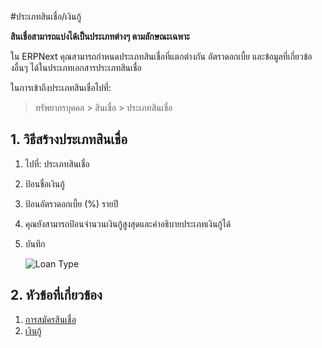 #ประเภทสินเชื่อ/เงินกู้

**สินเชื่อสามารถแบ่งได้เป็นประเภทต่างๆ ตามลักษณะเฉพาะ**

ใน ERPNext คุณสามารถกำหนดประเภทสินเชื่อที่แตกต่างกัน อัตราดอกเบี้ย และข้อมูลที่เกี่ยวข้องอื่นๆ ได้ในประเภทเอกสารประเภทสินเชื่อ

ในการเข้าถึงประเภทสินเชื่อไปที่:

> ทรัพยากรบุคคล > สินเชื่อ > ประเภทสินเชื่อ

## 1. วิธีสร้างประเภทสินเชื่อ

1. ไปที่: ประเภทสินเชื่อ
1. ป้อนชื่อเงินกู้
1. ป้อนอัตราดอกเบี้ย (%) รายปี
1. คุณยังสามารถป้อนจำนวนเงินกู้สูงสุดและคำอธิบายประเภทเงินกู้ได้
1. บันทึก

    <img class="screenshot" alt="Loan Type" src="{{docs_base_url}}/assets/img/human-resources/loan-type.png">

## 2. หัวข้อที่เกี่ยวข้อง

1. [การสมัครสินเชื่อ](/docs/user/manual/th/human-resources/loan-application)
1. [เงินกู้](/docs/user/manual/th/human-resources/loan)

